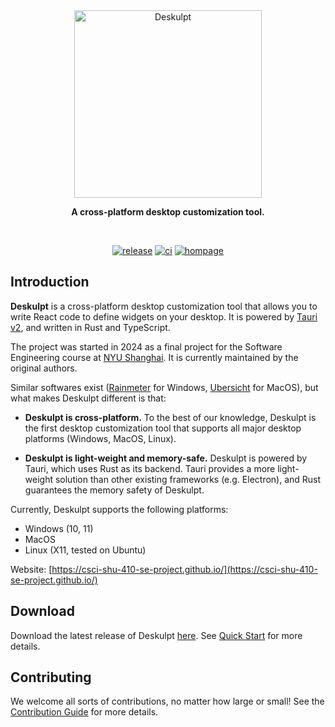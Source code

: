 <div align="center">

<a href="https://csci-shu-410-se-project.github.io/">
  <picture>
    <source media="(prefers-color-scheme: dark)" srcset="https://github.com/deskulpt-apps/Deskulpt/raw/main/packages/deskulpt/public/deskulpt-wide-dark.svg" />
    <img alt="Deskulpt" src="https://github.com/deskulpt-apps/Deskulpt/raw/main/packages/deskulpt/public/deskulpt-wide.svg" width="300px" />
  </picture>
</a>

**A cross-platform desktop customization tool.**

<br />

[![release](https://img.shields.io/github/v/release/deskulpt-apps/Deskulpt)](https://github.com/deskulpt-apps/Deskulpt/releases/latest) [![ci](https://img.shields.io/github/actions/workflow/status/deskulpt-apps/Deskulpt/ci.yaml?label=ci&logo=github)](https://github.com/deskulpt-apps/Deskulpt/actions/workflows/ci.yaml) [![hompage](https://img.shields.io/badge/homepage-Deskulpt-blue.svg)](https://csci-shu-410-se-project.github.io/)

</div>

## Introduction

**Deskulpt** is a cross-platform desktop customization tool that allows you to write
React code to define widgets on your desktop. It is powered by [Tauri v2](https://v2.tauri.app/),
and written in Rust and TypeScript.

The project was started in 2024 as a final project for the Software Engineering course
at [NYU Shanghai](https://shanghai.nyu.edu/). It is currently maintained by the original
authors.

Similar softwares exist ([Rainmeter](https://www.rainmeter.net/) for Windows,
[Ubersicht](https://tracesof.net/uebersicht/) for MacOS), but what makes Deskulpt
different is that:

- **Deskulpt is cross-platform.** To the best of our knowledge, Deskulpt is the first
  desktop customization tool that supports all major desktop platforms (Windows, MacOS,
  Linux).

- **Deskulpt is light-weight and memory-safe.** Deskulpt is powered by Tauri, which uses
  Rust as its backend. Tauri provides a more light-weight solution than other existing
  frameworks (e.g. Electron), and Rust guarantees the memory safety of Deskulpt.

Currently, Deskulpt supports the following platforms:

- Windows (10, 11)
- MacOS
- Linux (X11, tested on Ubuntu)

Website: [https://csci-shu-410-se-project.github.io/](https://csci-shu-410-se-project.github.io/)

## Download

Download the latest release of Deskulpt [here](https://github.com/deskulpt-apps/Deskulpt/releases). See [Quick Start](https://csci-shu-410-se-project.github.io/guide/quick-start.html) for more details.

## Contributing

We welcome all sorts of contributions, no matter how large or small! See the [Contribution Guide](https://csci-shu-410-se-project.github.io/contribute/overview.html) for more details.
